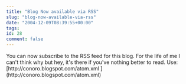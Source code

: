 ```yaml
---
title: "Blog Now available via RSS"
slug: "blog-now-available-via-rss"
date: "2004-12-09T08:39:55+00:00"
tags:
id: 28
comment: false
---
```


<div style="clear:both;"></div>You can now subscribe to the RSS feed for this blog. For the life of me I can't think why but hey, it's there if you've nothing better to read. Use: [http://conoro.blogspot.com/atom.xml
](http://conoro.blogspot.com/atom.xml)
<div style="clear:both; padding-bottom: 0.25em;"></div>
